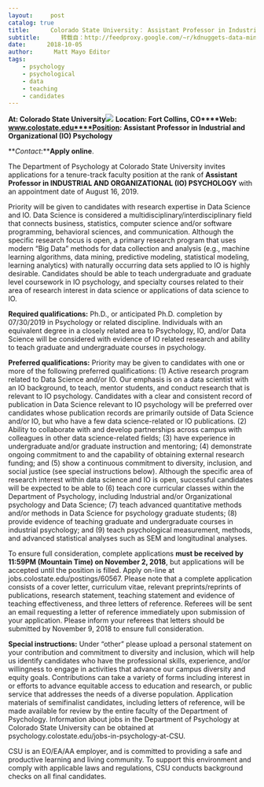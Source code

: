 ```yaml
---
layout:     post
catalog: true
title:      Colorado State University： Assistant Professor in Industrial and Organizational (IO) Psychology [Fort Collins, CO]
subtitle:      转载自：http://feedproxy.google.com/~r/kdnuggets-data-mining-analytics/~3/OExckkWRnWQ/10-05-colorado-state-assistant-professor-psychology.html
date:      2018-10-05
author:      Matt Mayo Editor
tags:
    - psychology
    - psychological
    - data
    - teaching
    - candidates
---
```


**At: Colorado State University**![](http://feedproxy.google.com/jimg/colostate.jpg)
**Location: Fort Collins, CO****Web: www.colostate.edu****Position: Assistant Professor in Industrial and Organizational (IO) Psychology**

**_Contact_:****Apply online**.

The Department of Psychology at Colorado State University invites applications for a tenure-track faculty position at the rank of **Assistant Professor in INDUSTRIAL AND ORGANIZATIONAL (IO) PSYCHOLOGY** with an appointment date of August 16, 2019.

Priority will be given to candidates with research expertise in Data Science and IO. Data Science is considered a multidisciplinary/interdisciplinary field that connects business, statistics, computer science and/or software programming, behavioral sciences, and communication. Although the specific research focus is open, a primary research program that uses modern “Big Data” methods for data collection and analysis (e.g., machine learning algorithms, data mining, predictive modeling, statistical modeling, learning analytics) with naturally occurring data sets applied to IO is highly desirable. Candidates should be able to teach undergraduate and graduate level coursework in IO psychology, and specialty courses related to their area of research interest in data science or applications of data science to IO. 

**Required qualifications:** Ph.D., or anticipated Ph.D. completion by 07/30/2019 in Psychology or related discipline. Individuals with an equivalent degree in a closely related area to Psychology, IO, and/or Data Science will be considered with evidence of IO related research and ability to teach graduate and undergraduate courses in psychology. 

**Preferred qualifications:** Priority may be given to candidates with one or more of the following preferred qualifications: (1) Active research program related to Data Science and/or IO. Our emphasis is on a data scientist with an IO background, to teach, mentor students, and conduct research that is relevant to IO psychology. Candidates with a clear and consistent record of publication in Data Science relevant to IO psychology will be preferred over candidates whose publication records are primarily outside of Data Science and/or IO, but who have a few data science-related or IO publications. (2) Ability to collaborate with and develop partnerships across campus with colleagues in other data science-related fields; (3) have experience in undergraduate and/or graduate instruction and mentoring; (4) demonstrate ongoing commitment to and the capability of obtaining external research funding; and (5) show a continuous commitment to diversity, inclusion, and social justice (see special instructions below). Although the specific area of research interest within data science and IO is open, successful candidates will be expected to be able to (6) teach core curricular classes within the Department of Psychology, including Industrial and/or Organizational psychology and Data Science; (7) teach advanced quantitative methods and/or methods in Data Science for psychology graduate students; (8) provide evidence of teaching graduate and undergraduate courses in industrial psychology; and (9) teach psychological measurement, methods, and advanced statistical analyses such as SEM and longitudinal analyses.

To ensure full consideration, complete applications **must be received by 11:59PM (Mountain Time) on November 2, 2018**, but applications will be accepted until the position is filled. Apply on-line at jobs.colostate.edu/postings/60567. Please note that a complete application consists of a cover letter, curriculum vitae, relevant preprints/reprints of publications, research statement, teaching statement and evidence of teaching effectiveness, and three letters of reference. Referees will be sent an email requesting a letter of reference immediately upon submission of your application. Please inform your referees that letters should be submitted by November 9, 2018 to ensure full consideration. 

**Special instructions:** Under “other” please upload a personal statement on your contribution and commitment to diversity and inclusion, which will help us identify candidates who have the professional skills, experience, and/or willingness to engage in activities that advance our campus diversity and equity goals. Contributions can take a variety of forms including interest in or efforts to advance equitable access to education and research, or public service that addresses the needs of a diverse population. Application materials of semifinalist candidates, including letters of reference, will be made available for review by the entire faculty of the Department of Psychology. Information about jobs in the Department of Psychology at Colorado State University can be obtained at psychology.colostate.edu/jobs-in-psychology-at-CSU.

CSU is an EO/EA/AA employer, and is committed to providing a safe and productive learning and living community. To support this environment and comply with applicable laws and regulations, CSU conducts background checks on all final candidates.
